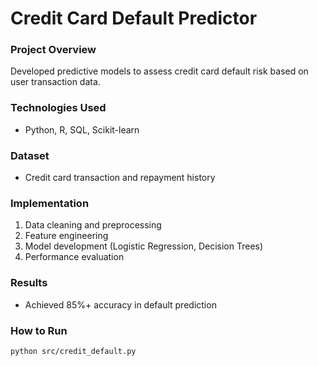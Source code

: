 # Credit Card Default Predictor

### Project Overview
Developed predictive models to assess credit card default risk based on user transaction data.

### Technologies Used
- Python, R, SQL, Scikit-learn

### Dataset
- Credit card transaction and repayment history

### Implementation
1. Data cleaning and preprocessing
2. Feature engineering
3. Model development (Logistic Regression, Decision Trees)
4. Performance evaluation

### Results
- Achieved 85%+ accuracy in default prediction

### How to Run
```
python src/credit_default.py
```
